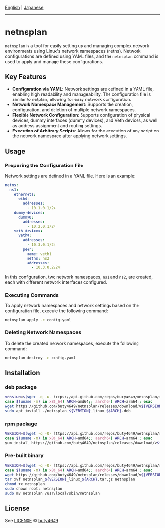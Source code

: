 [English](README.md) | [Japanese](README_ja.md)

---

# netnsplan

`netnsplan` is a tool for easily setting up and managing complex network environments using Linux's network namespaces (netns). Network configurations are defined using YAML files, and the `netnsplan` command is used to apply and manage these configurations.

## Key Features

- **Configuration via YAML**: Network settings are defined in a YAML file, enabling high readability and manageability. The configuration file is similar to netplan, allowing for easy network configuration.
- **Network Namespace Management**: Supports the creation, configuration, and deletion of multiple network namespaces.
- **Flexible Network Configuration**: Supports configuration of physical devices, dummy interfaces (dummy devices), and Veth devices, as well as address assignment and routing settings.
- **Execution of Arbitrary Scripts**: Allows for the execution of any script on the network namespace after applying network settings.

## Usage

### Preparing the Configuration File

Network settings are defined in a YAML file. Here is an example:

```yaml
netns:
  ns1:
    ethernets:
      eth0:
        addresses:
          - 10.1.0.1/24
    dummy-devices:
      dummy0:
        addresses:
          - 10.2.0.1/24
    veth-devices:
      veth0:
        addresses:
          - 10.3.0.1/24
        peer:
          name: veth1
          netns: ns2
          addresses:
            - 10.3.0.2/24
```

In this configuration, two network namespaces, `ns1` and `ns2`, are created, each with different network interfaces configured.

### Executing Commands

To apply network namespaces and network settings based on the configuration file, execute the following command:

```bash
netnsplan apply -c config.yaml
```

### Deleting Network Namespaces

To delete the created network namespaces, execute the following command:

```bash
netnsplan destroy -c config.yaml
```

## Installation

### deb package

```sh
VERSION=$(wget -q -O- https://api.github.com/repos/buty4649/netnsplan/releases/latest | grep tag_name | cut -d '"' -f 4 | tr -d v)
case $(uname -m) in x86_64) ARCH=amd64;; aarch64) ARCH=arm64;; esac
wget https://github.com/buty4649/netnsplan/releases/download/v${VERSION}/netnsplan_${VERSION}_linux_${ARCH}.deb
sudo apt install ./netnsplan_${VERSION}_linux_${ARCH}.deb
```

### rpm package

```sh
VERSION=$(wget -q -O- https://api.github.com/repos/buty4649/netnsplan/releases/latest | grep tag_name | cut -d '"' -f 4 | tr -d v)
case $(uname -m) in x86_64) ARCH=amd64;; aarch64) ARCH=arm64;; esac
yum install https://github.com/buty4649/netnsplan/releases/download/v${VERSION}/netnsplan_${VERSION}_linux_${ARCH}.rpm
```

### Pre-built binary

```sh
VERSION=$(wget -q -O- https://api.github.com/repos/buty4649/netnsplan/releases/latest | grep tag_name | cut -d '"' -f 4 | tr -d v)
case $(uname -m) in x86_64) ARCH=amd64;; aarch64) ARCH=arm64;; esac
wget https://github.com/buty4649/netnsplan/releases/download/v${VERSION}/netnsplan_${VERSION}_linux_${ARCH}.tar.gz
tar xvf netnsplan_${VERSION}_linux_${ARCH}.tar.gz netnsplan
chmod +x netnsplan
sudo chown root: netnsplan
sudo mv netnsplan /usr/local/sbin/netnsplan
```

## License

See [LICENSE](LICENSE) © [buty4649](https://github.com/buty4649/)
